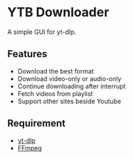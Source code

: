 # YTB Downloader

A simple GUI for yt-dlp.

## Features
- Download the best format
- Download video-only or audio-only
- Continue downloading after interrupt
- Fetch videos from playlist
- Support other sites beside Youtube

## Requirement
- [yt-dlp](https://github.com/yt-dlp/yt-dlp)
- [FFmpeg](https://ffmpeg.org/)

